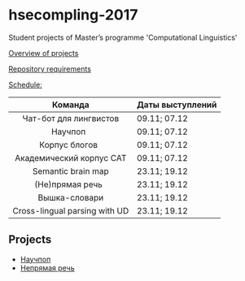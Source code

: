 # hsecompling-2017
Student projects of Master’s programme 'Computational Linguistics'

[Overview of projects](https://drive.google.com/drive/folders/0By_EeIOyAYzoWTBBN1FETHVVd3c?usp=sharing)

[Repository requirements](https://docs.google.com/document/d/1FTWZGQ27T3_2CKVMz4JMvXKGoEMvtdR8EW16YFclyHY/edit?usp=sharing)

[Schedule:](https://docs.google.com/spreadsheets/d/1MRXg5dPZTSMCf12A1EUHafZo3qPTgteulERBFhkOO0k/edit?usp=sharing) 

| Команда                       | Даты выступлений   |
| :---------------------------: |:-------------------| 
| Чат-бот для лингвистов        | 09.11; 07.12       | 
| Научпоп                       | 09.11; 07.12       | 
| Корпус блогов                 | 09.11; 07.12       | 
| Академический корпус CAT      | 09.11; 07.12       | 
| Semantic brain map            | 23.11; 19.12       | 
| (Не)прямая речь               | 23.11; 19.12       | 
| Вышка-словари                 | 23.11; 19.12       |  
| Cross-lingual parsing with UD | 23.11; 19.12       | 

Projects
--------
* [Научпоп](https://github.com/ana-kuznetsova/Popular-Sience-Texts-Compling-research)
* [Непрямая речь](https://github.com/DanilSko/speech)
